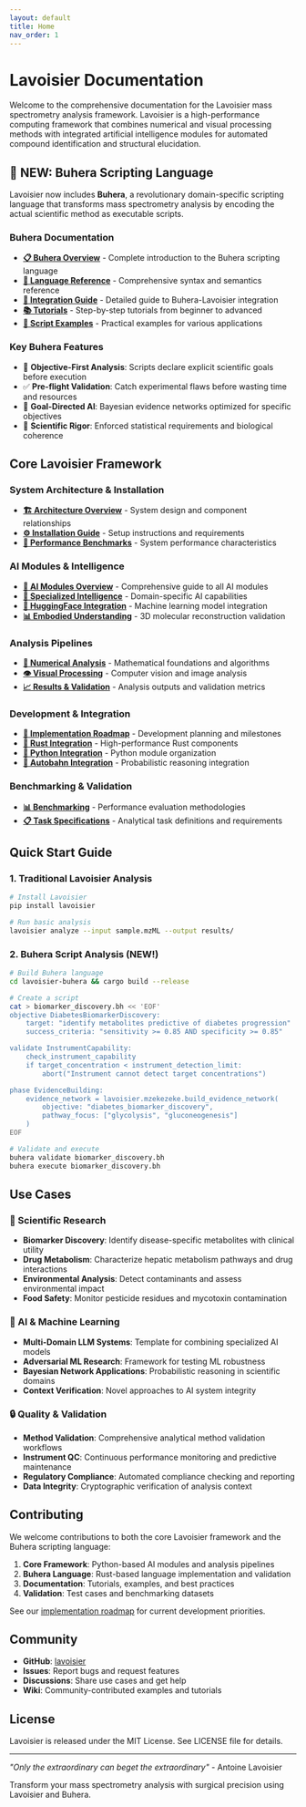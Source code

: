 ```yaml
---
layout: default
title: Home
nav_order: 1
---
```


# Lavoisier Documentation

Welcome to the comprehensive documentation for the Lavoisier mass spectrometry analysis framework. Lavoisier is a high-performance computing framework that combines numerical and visual processing methods with integrated artificial intelligence modules for automated compound identification and structural elucidation.

## 🎯 NEW: Buhera Scripting Language

Lavoisier now includes **Buhera**, a revolutionary domain-specific scripting language that transforms mass spectrometry analysis by encoding the actual scientific method as executable scripts.

### Buhera Documentation

- **[📋 Buhera Overview](README_BUHERA.md)** - Complete introduction to the Buhera scripting language
- **[📖 Language Reference](buhera-language-reference.md)** - Comprehensive syntax and semantics reference
- **[🔧 Integration Guide](buhera-integration.md)** - Detailed guide to Buhera-Lavoisier integration
- **[📚 Tutorials](buhera-tutorials.md)** - Step-by-step tutorials from beginner to advanced
- **[💼 Script Examples](buhera-examples.md)** - Practical examples for various applications

### Key Buhera Features

- 🎯 **Objective-First Analysis**: Scripts declare explicit scientific goals before execution
- ✅ **Pre-flight Validation**: Catch experimental flaws before wasting time and resources
- 🧠 **Goal-Directed AI**: Bayesian evidence networks optimized for specific objectives
- 🔬 **Scientific Rigor**: Enforced statistical requirements and biological coherence

## Core Lavoisier Framework

### System Architecture & Installation

- **[🏗️ Architecture Overview](architecture.md)** - System design and component relationships
- **[⚙️ Installation Guide](installation.md)** - Setup instructions and requirements
- **[🚀 Performance Benchmarks](performance.md)** - System performance characteristics

### AI Modules & Intelligence

- **[🤖 AI Modules Overview](ai-modules.md)** - Comprehensive guide to all AI modules
- **[🧠 Specialized Intelligence](specialised.md)** - Domain-specific AI capabilities
- **[🔗 HuggingFace Integration](huggingface-models.md)** - Machine learning model integration
- **[📊 Embodied Understanding](embodied-understanding.md)** - 3D molecular reconstruction validation

### Analysis Pipelines

- **[🔢 Numerical Analysis](algorithms.md)** - Mathematical foundations and algorithms
- **[👁️ Visual Processing](visualization.md)** - Computer vision and image analysis
- **[📈 Results & Validation](results.md)** - Analysis outputs and validation metrics

### Development & Integration

- **[🔧 Implementation Roadmap](implementation-roadmap.md)** - Development planning and milestones
- **[🦀 Rust Integration](rust-integration.md)** - High-performance Rust components
- **[🐍 Python Integration](module-summary.md)** - Python module organization
- **[🚗 Autobahn Integration](autobahn-integration.md)** - Probabilistic reasoning integration

### Benchmarking & Validation

- **[📊 Benchmarking](benchmarking.md)** - Performance evaluation methodologies
- **[📋 Task Specifications](tasks.md)** - Analytical task definitions and requirements

## Quick Start Guide

### 1. Traditional Lavoisier Analysis

```bash
# Install Lavoisier
pip install lavoisier

# Run basic analysis
lavoisier analyze --input sample.mzML --output results/
```

### 2. Buhera Script Analysis (NEW!)

```bash
# Build Buhera language
cd lavoisier-buhera && cargo build --release

# Create a script
cat > biomarker_discovery.bh << 'EOF'
objective DiabetesBiomarkerDiscovery:
    target: "identify metabolites predictive of diabetes progression"
    success_criteria: "sensitivity >= 0.85 AND specificity >= 0.85"

validate InstrumentCapability:
    check_instrument_capability
    if target_concentration < instrument_detection_limit:
        abort("Instrument cannot detect target concentrations")

phase EvidenceBuilding:
    evidence_network = lavoisier.mzekezeke.build_evidence_network(
        objective: "diabetes_biomarker_discovery",
        pathway_focus: ["glycolysis", "gluconeogenesis"]
    )
EOF

# Validate and execute
buhera validate biomarker_discovery.bh
buhera execute biomarker_discovery.bh
```

## Use Cases

### 🔬 Scientific Research
- **Biomarker Discovery**: Identify disease-specific metabolites with clinical utility
- **Drug Metabolism**: Characterize hepatic metabolism pathways and drug interactions
- **Environmental Analysis**: Detect contaminants and assess environmental impact
- **Food Safety**: Monitor pesticide residues and mycotoxin contamination

### 🤖 AI & Machine Learning
- **Multi-Domain LLM Systems**: Template for combining specialized AI models
- **Adversarial ML Research**: Framework for testing ML robustness
- **Bayesian Network Applications**: Probabilistic reasoning in scientific domains
- **Context Verification**: Novel approaches to AI system integrity

### 🔒 Quality & Validation
- **Method Validation**: Comprehensive analytical method validation workflows
- **Instrument QC**: Continuous performance monitoring and predictive maintenance
- **Regulatory Compliance**: Automated compliance checking and reporting
- **Data Integrity**: Cryptographic verification of analysis context

## Contributing

We welcome contributions to both the core Lavoisier framework and the Buhera scripting language:

1. **Core Framework**: Python-based AI modules and analysis pipelines
2. **Buhera Language**: Rust-based language implementation and validation
3. **Documentation**: Tutorials, examples, and best practices
4. **Validation**: Test cases and benchmarking datasets

See our [implementation roadmap](implementation-roadmap.md) for current development priorities.

## Community

- **GitHub**: [lavoisier](https://github.com/username/lavoisier)
- **Issues**: Report bugs and request features
- **Discussions**: Share use cases and get help
- **Wiki**: Community-contributed examples and tutorials

## License

Lavoisier is released under the MIT License. See LICENSE file for details.

---

*"Only the extraordinary can beget the extraordinary"* - Antoine Lavoisier

Transform your mass spectrometry analysis with surgical precision using Lavoisier and Buhera. 